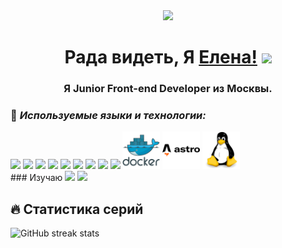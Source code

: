  <div id="header" align="center">
  <img src="https://media.giphy.com/media/v1.Y2lkPTc5MGI3NjExZmZqaGllbHZxNTMxYzJnZm1qcm5jcmxhNzRlZ2VxN2lnaGljbTcxeiZlcD12MV9pbnRlcm5hbF9naWZfYnlfaWQmY3Q9Zw/L1R1tvI9svkIWwpVYr/giphy.gif" width="300"/>
</div>
<h1 align="center">Рада видеть, Я <a href="https://searchfilms.nomoredomains.rocks/" target="_blank">Елена!</a> 
<img src="https://github.com/blackcater/blackcater/raw/main/images/Hi.gif" height="32"/></h1>
<h3 align="center"> Я Junior Front-end Developer из Москвы.</h3>

### 🔨 ***Используемые языки и технологии:***
<div>
 <span> <img width='60px' src="https://cdn.jsdelivr.net/gh/devicons/devicon/icons/html5/html5-original-wordmark.svg" /> </span>
 <span> <img width='60px' src="https://cdn.jsdelivr.net/gh/devicons/devicon/icons/css3/css3-original-wordmark.svg" /> </span>
 <span> <img width='60px' src="https://cdn.jsdelivr.net/gh/devicons/devicon/icons/sass/sass-original.svg" />  </span>
 <span> <img width='60px' src="https://cdn.jsdelivr.net/gh/devicons/devicon/icons/javascript/javascript-original.svg" /> </span>
 <span> <img width='60px' src="https://cdn.jsdelivr.net/gh/devicons/devicon/icons/react/react-original-wordmark.svg"/> </span>
 <span> <img width='60px' src="https://cdn.jsdelivr.net/gh/devicons/devicon/icons/express/express-original-wordmark.svg" /> </span>
 <span> <img width='60px' src="https://cdn.jsdelivr.net/gh/devicons/devicon/icons/mongodb/mongodb-original-wordmark.svg" /> </span>
 <span>          </span>
 <span> <img width='60px' src="https://cdn.jsdelivr.net/gh/devicons/devicon/icons/git/git-original-wordmark.svg" /> </span>
 <span> <img width='60px' src="https://cdn.jsdelivr.net/gh/devicons/devicon/icons/webpack/webpack-original-wordmark.svg" /> </span>
 <span> <img width='60px' src="https://github.com/devicons/devicon/blob/master/icons/docker/docker-original-wordmark.svg" /> </span>
 <span> <img width='60px' src="https://github.com/devicons/devicon/blob/master/icons/astro/astro-original-wordmark.svg" /> </span>
 <span> <img width='60px' src="https://github.com/devicons/devicon/blob/master/icons/linux/linux-original.svg" /> </span>
 
</div>
### Изучаю
 <span> <img width='60px' src="https://cdn.jsdelivr.net/gh/devicons/devicon/icons/redux/redux-original.svg" /> </span>
 <span> <img width='60px' src="https://cdn.jsdelivr.net/gh/devicons/devicon/icons/typescript/typescript-plain.svg" /> </span>
 
<h2>🔥 Статистика серий </h2>

![GitHub streak stats](https://github-readme-streak-stats.herokuapp.com/?user=Milenium666) 
 
<!--
**Milenium666/Milenium666** is a ✨ _special_ ✨ repository because its `README.md` (this file) appears on your GitHub profile.

Here are some ideas to get you started:

- 🔭 I’m currently working on ...
- 🌱 I’m currently learning ...
- 👯 I’m looking to collaborate on ...
- 🤔 I’m looking for help with ...
- 💬 Ask me about ...
- 📫 How to reach me: ...
- 😄 Pronouns: ...
- ⚡ Fun fact: ...
-->
